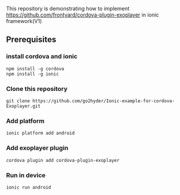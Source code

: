 This repository is demonstrating how to implement <a href="https://github.com/frontyard/cordova-plugin-exoplayer">https://github.com/frontyard/cordova-plugin-exoplayer</a> in ionic framework(V1)

## Prerequisites

### install cordova and ionic

```
npm install -g cordova
npm install -g ionic
```

### Clone this repository

```
git clone https://github.com/go2hyder/Ionic-example-for-cordova-Exoplayer.git
```

### Add platform

```
ionic platform add android
```

### Add exoplayer plugin

```
cordova plugin add cordova-plugin-exoplayer
```
### Run in device

```
ionic run android
```




